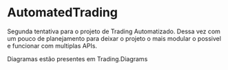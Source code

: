 # AutomatedTrading
Segunda tentativa para o projeto de Trading Automatizado.
Dessa vez com um pouco de planejamento para deixar o projeto o mais modular o possivel e funcionar com multiplas APIs.

Diagramas estão presentes em Trading.Diagrams
